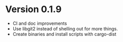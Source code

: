 # Version 0.1.9

* CI and doc improvements
* Use libgit2 instead of shelling out for more things.
* Create binaries and install scripts with cargo-dist

